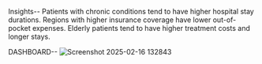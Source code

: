 Insights--
 Patients with chronic conditions tend to have higher hospital stay durations.
 Regions with higher insurance coverage have lower out-of-pocket expenses.
 Elderly patients tend to have higher treatment costs and longer stays.

 DASHBOARD--
 ![Screenshot 2025-02-16 132843](https://github.com/user-attachments/assets/7279c23a-3223-47e6-aefa-f22e1e89175c)
